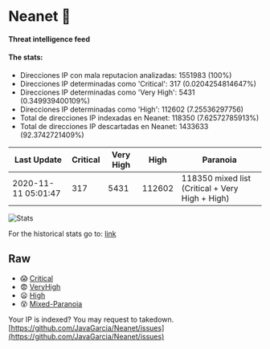 # Neanet :hocho:
#### Threat intelligence feed
#### The stats:

- Direcciones IP con mala reputacion analizadas: 1551983 (100%)
- Direcciones IP determinadas como 'Critical':  317 (0.0204254814647%)
- Direcciones IP determinadas como 'Very High':  5431 (0.349939400109%)
- Direcciones IP determinadas como 'High':  112602 (7.25536297756)
- Total de direcciones IP indexadas en Neanet:  118350 (7.62572785913%)
- Total de direcciones IP descartadas en Neanet:  1433633 (92.3742721409%)

| Last Update | Critical | Very High | High | Paranoia |
| --- | --- | --- | --- | --- |
| 2020-11-11 05:01:47 | 317 | 5431 | 112602 | 118350 mixed list (Critical + Very High + High)|

![Stats](https://docs.google.com/spreadsheets/d/e/2PACX-1vSnaNMIXVabIpDJjufMlzH7poXnshF3mgd8Is1g9ytUEzVsP5my4Trn8f-xkoLLQ38xpL3HtmUexLo6/pubchart?oid=501124687&format=image)

For the historical stats go to: [link](/stats.csv)
## Raw
- :scream: [Critical](https://raw.githubusercontent.com/JavaGarcia/Neanet/master/blacklists/neanet_critical.txt)
- :fearful: [VeryHigh](https://raw.githubusercontent.com/JavaGarcia/Neanet/master/blacklists/neanet_veryHigh.txtt)
- :frowning: [High](https://raw.githubusercontent.com/JavaGarcia/Neanet/master/blacklists/neanet_high.txt)
- :dizzy_face: [Mixed-Paranoia](https://raw.githubusercontent.com/JavaGarcia/Neanet/master/blacklists/neanet_all.txt)


Your IP is indexed? You may request to takedown. [https://github.com/JavaGarcia/Neanet/issues](https://github.com/JavaGarcia/Neanet/issues)









































































































































































































































































































































































































































































































































































































































































































































































































































































































































































































































































































































































































































































































































































































































































































































































































































































































































































































































































































































































































































































































































